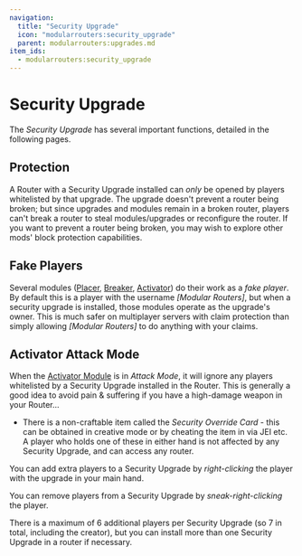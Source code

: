 ```yaml
---
navigation:
  title: "Security Upgrade"
  icon: "modularrouters:security_upgrade"
  parent: modularrouters:upgrades.md
item_ids:
  - modularrouters:security_upgrade
---
```


# Security Upgrade

The *Security Upgrade* has several important functions, detailed in the following pages.

## Protection

A Router with a Security Upgrade installed can *only* be opened by players whitelisted by that upgrade. The upgrade doesn't prevent a router being broken; but since upgrades and modules remain in a broken router, players can't break a router to steal modules/upgrades or reconfigure the router. If you want to prevent a router being broken, you may wish to explore other mods' block protection capabilities.

## Fake Players

Several modules ([Placer](../modules/placer.md), [Breaker](../modules/breaker.md), [Activator](../modules/activator.md)) do their work as a *fake player*. By default this is a player with the username *[Modular Routers]*, but when a security upgrade is installed, those modules operate as the upgrade's owner. This is much safer on multiplayer servers with claim protection than simply allowing *[Modular Routers]* to do anything with your claims.

## Activator Attack Mode

When the [Activator Module](../modules/activator.md) is in *Attack Mode*, it will ignore any players whitelisted by a Security Upgrade installed in the Router. This is generally a good idea to avoid pain & suffering if you have a high-damage weapon in your Router...

<a name="override"></a>
<ItemImage id="modularrouters:override_card" />


- There is a non-craftable item called the *Security Override Card* - this can be obtained in creative mode or by cheating the item in via JEI etc. A player who holds one of these in either hand is not affected by any Security Upgrade, and can access any router.

You can add extra players to a Security Upgrade by *right-clicking* the player with the upgrade in your main hand.

You can remove players from a Security Upgrade by *sneak-right-clicking* the player.

There is a maximum of 6 additional players per Security Upgrade (so 7 in total, including the creator), but you can install more than one Security Upgrade in a router if necessary.



<Recipe id="modularrouters:security_upgrade" />

